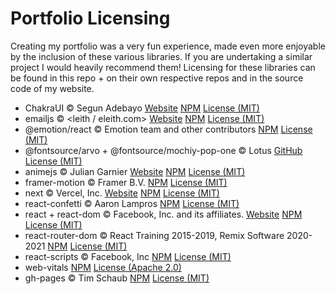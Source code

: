 # Portfolio Licensing

Creating my portfolio was a very fun experience, made even more enjoyable by the inclusion of these various libraries. If you are undertaking a similar project I would heavily recommend them! Licensing for these libraries can be found in this repo + on their own respective repos and in the source code of my website.

- ChakraUI © Segun Adebayo [Website](https://chakra-ui.com/) [NPM](https://www.npmjs.com/package/@chakra-ui/react) [License (MIT)](https://github.com/JSusak/PortfolioLicensing/blob/main/license/LICENSE-chakraui)
- emailjs © <leith / eleith.com> [Website](https://www.emailjs.com/) [NPM](https://www.npmjs.com/package/emailjs) [License (MIT)](https://github.com/JSusak/PortfolioLicensing/blob/main/license/LICENSE-emailjs)
- @emotion/react © Emotion team and other contributors [NPM](https://www.npmjs.com/package/@emotion/react) [License (MIT)](https://github.com/JSusak/PortfolioLicensing/blob/main/license/LICENSE-emotionreact)
- @fontsource/arvo + @fontsource/mochiy-pop-one © Lotus [GitHub](https://github.com/fontsource/fontsource) [License (MIT)](https://github.com/JSusak/PortfolioLicensing/blob/main/license/LICENSE-fontsource)
- animejs © Julian Garnier [Website](http://animejs.com/) [NPM](https://www.npmjs.com/package/animejs) [License (MIT)](https://github.com/JSusak/PortfolioLicensing/blob/main/license/LICENSE-animejs)
- framer-motion © Framer B.V. [NPM](https://github.com/framer/motion) [License (MIT)](https://github.com/JSusak/PortfolioLicensing/blob/main/license/LICENSE-framermotion)
- next © Vercel, Inc. [Website](https://nextjs.org/) [NPM](https://www.npmjs.com/package/next) [License (MIT)](https://github.com/JSusak/PortfolioLicensing/blob/main/license/LICENSE-next)
- react-confetti © Aaron Lampros [NPM](https://www.npmjs.com/package/react-confetti) [License (MIT)](https://github.com/JSusak/PortfolioLicensing/blob/main/license/LICENSE-reactconfetti)
- react + react-dom © Facebook, Inc. and its affiliates. [Website](https://reactjs.org/) [NPM](https://www.npmjs.com/package/react-dom) [License (MIT)](https://github.com/JSusak/PortfolioLicensing/blob/main/license/LICENSE-react)
- react-router-dom © React Training 2015-2019, Remix Software 2020-2021 [NPM](https://www.npmjs.com/package/react-router-dom) [License (MIT)](https://github.com/JSusak/PortfolioLicensing/blob/main/license/LICENSE-reactrouterdom)
- react-scripts © Facebook, Inc [NPM](https://www.npmjs.com/package/react-scripts) [License (MIT)](https://github.com/JSusak/PortfolioLicensing/blob/main/license/LICENSE-reactscripts)
- web-vitals [NPM](https://www.npmjs.com/package/web-vitals) [License (Apache 2.0)](https://github.com/JSusak/PortfolioLicensing/blob/main/license/LICENSE-webvitals)
- gh-pages © Tim Schaub [NPM](https://www.npmjs.com/package/gh-pages) [License (MIT)]()
